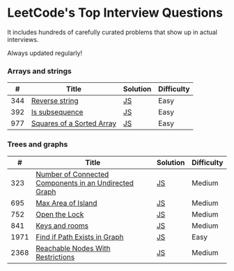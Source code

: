 LeetCode's Top Interview Questions
========
It includes hundreds of carefully curated problems that show up in actual interviews.

Always updated regularly!

### Arrays and strings 

| # | Title | Solution | Difficulty |
|---| ----- | -------- | ---------- |
|344|[Reverse string](https://leetcode.com/problems/reverse-string/) | [JS](./algorithms/javascript/reverseString/reverseString.js)|Easy|
|392|[Is subsequence](https://leetcode.com/problems/is-subsequence/) | [JS](./algorithms/javascript/isSubsequence/isSubsequence.js)|Easy|
|977|[Squares of a Sorted Array](https://leetcode.com/problems/squares-of-a-sorted-array/) | [JS](./algorithms/javascript/squaresOfASortedArray/squaresOfASortedArray.js)|Easy|

### Trees and graphs 

| # | Title | Solution | Difficulty |
|---| ----- | -------- | ---------- |
|323|[Number of Connected Components in an Undirected Graph](https://leetcode.com/problems/number-of-connected-components-in-an-undirected-graph/) | [JS](./algorithms/javascript/numberOfConnectedComponentsInAnUndirectedGraph/numberOfConnectedComponentsInAnUndirectedGraph.js)|Medium|
|695|[Max Area of Island](https://leetcode.com/problems/max-area-of-island/) | [JS](./algorithms/javascript/maxAreaOfIsland/maxAreaOfIsland.js)|Medium|
|752|[Open the Lock](https://leetcode.com/problems/open-the-lock/) | [JS](./algorithms/javascript/openTheLock/openTheLock.js)|Medium|
|841|[Keys and rooms](https://leetcode.com/problems/keys-and-rooms/) | [JS](./algorithms/javascript/keysAndRooms/keysAndRooms.js)|Medium|
|1971|[Find if Path Exists in Graph](https://leetcode.com/problems/find-if-path-exists-in-graph/) | [JS](./algorithms/javascript/findIfPathExistsInGraph/findIfPathExistsInGraph.js)|Easy|
|2368|[Reachable Nodes With Restrictions](https://leetcode.com/problems/reachable-nodes-with-restrictions/) | [JS](./algorithms/javascript/reachableNodesWithRestrictions/reachableNodesWithRestrictions.js)|Medium|

